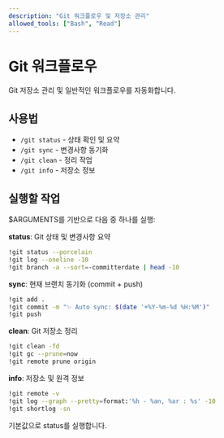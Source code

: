 ```yaml
---
description: "Git 워크플로우 및 저장소 관리"
allowed_tools: ["Bash", "Read"]
---
```


# Git 워크플로우

Git 저장소 관리 및 일반적인 워크플로우를 자동화합니다.

## 사용법
- `/git status` - 상태 확인 및 요약
- `/git sync` - 변경사항 동기화
- `/git clean` - 정리 작업
- `/git info` - 저장소 정보

## 실행할 작업
$ARGUMENTS를 기반으로 다음 중 하나를 실행:

**status**: Git 상태 및 변경사항 요약
```bash
!git status --porcelain
!git log --oneline -10
!git branch -a --sort=-committerdate | head -10
```

**sync**: 현재 브랜치 동기화 (commit + push)
```bash
!git add .
!git commit -m "✨ Auto sync: $(date '+%Y-%m-%d %H:%M')"
!git push
```

**clean**: Git 저장소 정리
```bash
!git clean -fd
!git gc --prune=now
!git remote prune origin
```

**info**: 저장소 및 원격 정보
```bash
!git remote -v
!git log --graph --pretty=format:'%h - %an, %ar : %s' -10
!git shortlog -sn
```

기본값으로 status를 실행합니다.